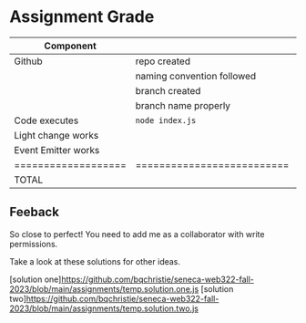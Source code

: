 # Assignment Grade

| Component           |                            | Points  | Grade |
| ------------------- | -------------------------- | ------- | ----- |
| Github              | repo created               | 10      | 8     |
|                     | naming convention followed | 10      | 10    |
|                     | branch created             | 10      | 10    |
|                     | branch name properly       | 10      | 10    |
| Code executes       | `node index.js`            | 20      | 20    |
| Light change works  |                            | 20      | 20    |
| Event Emitter works |                            | 20      | 20    |
| =================== | ========================== | ======= | ===== |
| TOTAL               |                            | 100     | 100   |

## Feeback

So close to perfect! You need to add me as a collaborator with write permissions.

Take a look at these solutions for other ideas.

[solution one]https://github.com/bqchristie/seneca-web322-fall-2023/blob/main/assignments/temp.solution.one.js
[solution two]https://github.com/bqchristie/seneca-web322-fall-2023/blob/main/assignments/temp.solution.two.js
